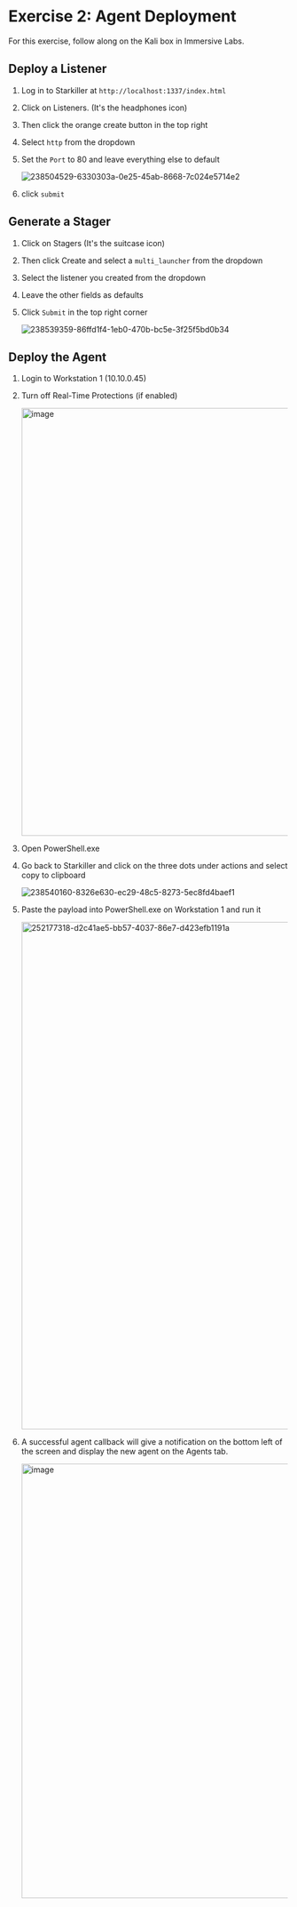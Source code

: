# Exercise 2: Agent Deployment

For this exercise, follow along on the Kali box in Immersive Labs.

## Deploy a Listener
1. Log in to Starkiller at `http://localhost:1337/index.html` 
2. Click on Listeners. (It's the headphones icon)
3. Then click the orange create button in the top right 
4. Select `http` from the dropdown
5. Set the `Port` to 80 and leave everything else to default 

   ![238504529-6330303a-0e25-45ab-8668-7c024e5714e2](https://github.com/BC-SECURITY/Empire/assets/20302208/a5dfcbd8-11b5-4f6f-ab35-b4610770581b)

6. click `submit`

## Generate a Stager
1. Click on Stagers (It's the suitcase icon)  
2. Then click Create and select a `multi_launcher` from the dropdown
3. Select the listener you created from the dropdown 
4. Leave the other fields as defaults 
5. Click `Submit` in the top right corner 

   ![238539359-86ffd1f4-1eb0-470b-bc5e-3f25f5bd0b34](https://github.com/BC-SECURITY/Empire/assets/20302208/5fc291d5-76c6-451b-8a71-e877efa99313)

## Deploy the Agent
1. Login to Workstation 1 (10.10.0.45)
2. Turn off Real-Time Protections (if enabled)

   <img width="770" alt="image" src="https://user-images.githubusercontent.com/20302208/154829916-27c4aac3-1a3b-44d6-83a1-957d570e18a9.png">

3. Open PowerShell.exe
4. Go back to Starkiller and click on the three dots under actions and select copy to clipboard

    ![238540160-8326e630-ec29-48c5-8273-5ec8fd4baef1](https://github.com/BC-SECURITY/Empire/assets/20302208/93e24fcf-bdaa-4e5d-a902-b6e93f3ebeae)

5. Paste the payload into PowerShell.exe on Workstation 1 and run it 

   <img width="913" alt="252177318-d2c41ae5-bb57-4037-86e7-d423efb1191a" src="https://github.com/BC-SECURITY/Empire/assets/20302208/affa456f-a408-4e93-96f2-061d72cfe33b">

6. A successful agent callback will give a notification on the bottom left of the screen and display the new agent on the Agents tab.

    <img width="782" alt="image" src="https://github.com/BC-SECURITY/Empire/assets/20302208/9734c080-5ec3-4922-8fac-ebf53420cc4d">
